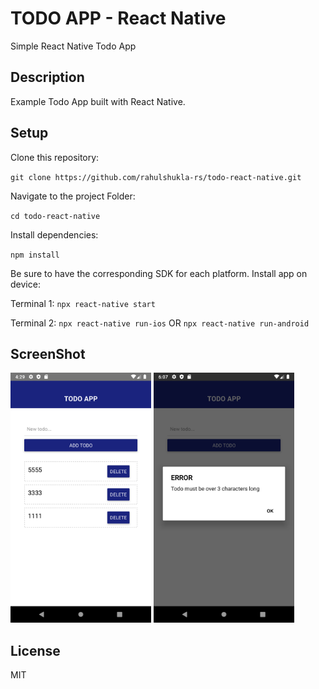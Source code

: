 # TODO APP - React Native
Simple React Native Todo App

## Description
Example Todo App built with React Native.

## Setup

Clone this repository:

`git clone https://github.com/rahulshukla-rs/todo-react-native.git`

Navigate to the project Folder:

`cd todo-react-native`

Install dependencies:

`npm install`

Be sure to have the corresponding SDK for each platform. Install app on device:

Terminal 1:
`npx react-native start`

Terminal 2:
`npx react-native run-ios`
OR
`npx react-native run-android`


## ScreenShot
<img src="assets/screens/home_ss.png" alt="home screen" height="400px">
<img src="assets/screens/home_ss_error.png" alt="home screen" height="400px">

## License

MIT
